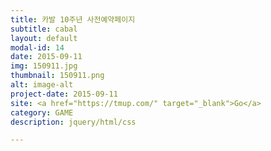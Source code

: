 ```yaml
---
title: 카발 10주년 사전예약페이지
subtitle: cabal
layout: default
modal-id: 14
date: 2015-09-11
img: 150911.jpg
thumbnail: 150911.png
alt: image-alt
project-date: 2015-09-11
site: <a href="https://tmup.com/" target="_blank">Go</a>
category: GAME
description: jquery/html/css

---
```

